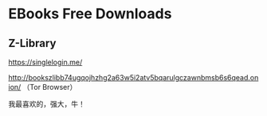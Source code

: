 # EBooks Free Downloads



## Z-Library

https://singlelogin.me/

http://bookszlibb74ugqojhzhg2a63w5i2atv5bqarulgczawnbmsb6s6qead.onion/ （Tor Browser）

我最喜欢的，强大，牛！